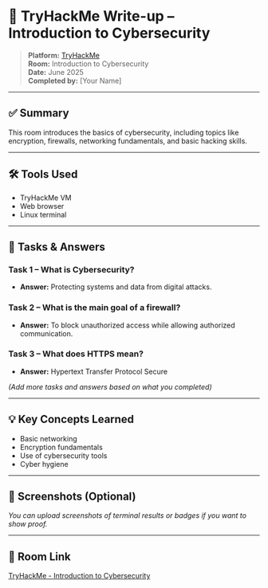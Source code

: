 # 🧠 TryHackMe Write-up – Introduction to Cybersecurity

> **Platform:** [TryHackMe](https://tryhackme.com)  
> **Room:** Introduction to Cybersecurity  
> **Date:** June 2025  
> **Completed by:** [Your Name]

---

## ✅ Summary
This room introduces the basics of cybersecurity, including topics like encryption, firewalls, networking fundamentals, and basic hacking skills.

---

## 🛠️ Tools Used
- TryHackMe VM
- Web browser
- Linux terminal

---

## 🧩 Tasks & Answers
### Task 1 – What is Cybersecurity?
- **Answer:** Protecting systems and data from digital attacks.

### Task 2 – What is the main goal of a firewall?
- **Answer:** To block unauthorized access while allowing authorized communication.

### Task 3 – What does HTTPS mean?
- **Answer:** Hypertext Transfer Protocol Secure

_(Add more tasks and answers based on what you completed)_

---

## 💡 Key Concepts Learned
- Basic networking
- Encryption fundamentals
- Use of cybersecurity tools
- Cyber hygiene

---

## 📸 Screenshots (Optional)
_You can upload screenshots of terminal results or badges if you want to show proof._

---

## 🔗 Room Link
[TryHackMe - Introduction to Cybersecurity](https://tryhackme.com/room/introductiontocybersecurity)

